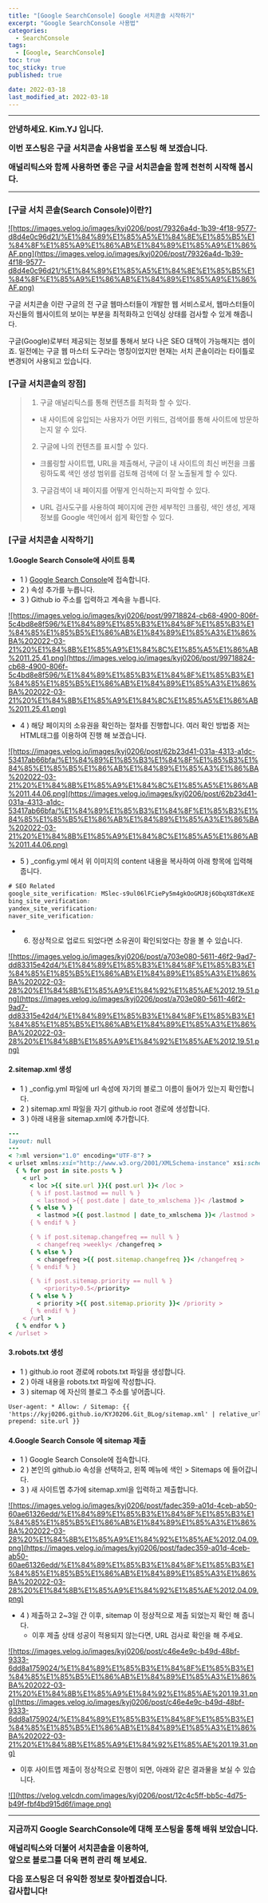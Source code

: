 ```yaml
---
title: "[Google SearchConsole] Google 서치콘솔 시작하기"
excerpt: "Google SearchConsole 사용법"
categories:
  - SearchConsole
tags:
  - [Google, SearchConsole]
toc: true
toc_sticky: true
published: true

date: 2022-03-18
last_modified_at: 2022-03-18
---
```


---

<span style='font-size:1rem'>**안녕하세요. Kim.YJ 입니다.**</span>

<span style='font-size:1rem'>**이번 포스팅은 구글 서치콘솔 사용법을 포스팅 해 보겠습니다.**</span>

<span style='font-size:1rem'>**애널리틱스와 함께 사용하면 좋은 구글 서치콘솔을 함께 천천히 시작해 봅시다.**</span>

---

### [구글 서치 콘솔(Search Console)이란?] <br>

<a href="https://images.velog.io/images/kyj0206/post/79326a4d-1b39-4f18-9577-d8d4e0c96d21/%E1%84%89%E1%85%A5%E1%84%8E%E1%85%B5%E1%84%8F%E1%85%A9%E1%86%AB%E1%84%89%E1%85%A9%E1%86%AF.png">
![https://images.velog.io/images/kyj0206/post/79326a4d-1b39-4f18-9577-d8d4e0c96d21/%E1%84%89%E1%85%A5%E1%84%8E%E1%85%B5%E1%84%8F%E1%85%A9%E1%86%AB%E1%84%89%E1%85%A9%E1%86%AF.png](https://images.velog.io/images/kyj0206/post/79326a4d-1b39-4f18-9577-d8d4e0c96d21/%E1%84%89%E1%85%A5%E1%84%8E%E1%85%B5%E1%84%8F%E1%85%A9%E1%86%AB%E1%84%89%E1%85%A9%E1%86%AF.png)
</a>

구글 서치콘솔 이란 구글의 전 구글 웹마스터들이 개발한 웹 서비스로서, 웹마스터들이 자신들의 웹사이트의 보이는 부분을 최적화하고 인덱싱 상태를 검사할 수 있게 해줍니다.

구글(Google)로부터 제공되는 정보를 통해서 보다 나은 SEO 대책이 가능해지는 셈이죠. 일전에는 구글 웹 마스터 도구라는 명칭이었지만 현재는 서치 콘솔이라는 타이틀로 변경되어 사용되고 있습니다.

### [구글 서치콘솔의 장점]

> 1. 구글 애널리틱스를 통해 컨텐츠를 최적화 할 수 있다.
>
> - 내 사이트에 유입되는 사용자가 어떤 키워드, 검색어를 통해 사이트에 방문하는지 알 수 있다.
>
> 2. 구글에 나의 컨텐츠를 표시할 수 있다.
>
> - 크롤링할 사이트맵, URL을 제출해서, 구글이 내 사이트의 최신 버전을 크롤링하도록 색인 생성 범위를 검토해 검색에 더 잘 노출될게 할 수 있다.
>
> 3. 구글검색이 내 페이지를 어떻게 인식하는지 파악할 수 있다.
>
> - URL 검사도구를 사용하여 페이지에 관한 세부적인 크롤링, 색인 생성, 게재 정보를 Google 색인에서 쉽게 확인할 수 있다.

### [구글 서치콘솔 시작하기]

#### 1.Google Search Console에 사이트 등록

- 1 ) <a href="https://search.google.com/search-console/welcome?hl=ko" target="_blank">Google Search Console</a>에 접속합니다.
- 2 ) 속성 추가를 누릅니다.
- 3 ) Github io 주소를 입력하고 계속을 누릅니다.

<a href="https://images.velog.io/images/kyj0206/post/99718824-cb68-4900-806f-5c4bd8e8f596/%E1%84%89%E1%85%B3%E1%84%8F%E1%85%B3%E1%84%85%E1%85%B5%E1%86%AB%E1%84%89%E1%85%A3%E1%86%BA%202022-03-21%20%E1%84%8B%E1%85%A9%E1%84%8C%E1%85%A5%E1%86%AB%2011.25.41.png">
![https://images.velog.io/images/kyj0206/post/99718824-cb68-4900-806f-5c4bd8e8f596/%E1%84%89%E1%85%B3%E1%84%8F%E1%85%B3%E1%84%85%E1%85%B5%E1%86%AB%E1%84%89%E1%85%A3%E1%86%BA%202022-03-21%20%E1%84%8B%E1%85%A9%E1%84%8C%E1%85%A5%E1%86%AB%2011.25.41.png](https://images.velog.io/images/kyj0206/post/99718824-cb68-4900-806f-5c4bd8e8f596/%E1%84%89%E1%85%B3%E1%84%8F%E1%85%B3%E1%84%85%E1%85%B5%E1%86%AB%E1%84%89%E1%85%A3%E1%86%BA%202022-03-21%20%E1%84%8B%E1%85%A9%E1%84%8C%E1%85%A5%E1%86%AB%2011.25.41.png)
</a>

- 4 ) 해당 페이지의 소유권을 확인하는 절차를 진행합니다. 여러 확인 방법중 저는 HTML태그를 이용하여 진행 해 보겠습니다.

<a href="https://images.velog.io/images/kyj0206/post/62b23d41-031a-4313-a1dc-53417ab66bfa/%E1%84%89%E1%85%B3%E1%84%8F%E1%85%B3%E1%84%85%E1%85%B5%E1%86%AB%E1%84%89%E1%85%A3%E1%86%BA%202022-03-21%20%E1%84%8B%E1%85%A9%E1%84%8C%E1%85%A5%E1%86%AB%2011.44.06.png">
![https://images.velog.io/images/kyj0206/post/62b23d41-031a-4313-a1dc-53417ab66bfa/%E1%84%89%E1%85%B3%E1%84%8F%E1%85%B3%E1%84%85%E1%85%B5%E1%86%AB%E1%84%89%E1%85%A3%E1%86%BA%202022-03-21%20%E1%84%8B%E1%85%A9%E1%84%8C%E1%85%A5%E1%86%AB%2011.44.06.png](https://images.velog.io/images/kyj0206/post/62b23d41-031a-4313-a1dc-53417ab66bfa/%E1%84%89%E1%85%B3%E1%84%8F%E1%85%B3%E1%84%85%E1%85%B5%E1%86%AB%E1%84%89%E1%85%A3%E1%86%BA%202022-03-21%20%E1%84%8B%E1%85%A9%E1%84%8C%E1%85%A5%E1%86%AB%2011.44.06.png)
</a>

- 5 ) \_config.yml 에서 위 이미지의 content 내용을 복사하여 아래 항목에 입력해 줍니다.

```css
# SEO Related
google_site_verification: MSlec-s9ul06lFCiePy5m4gkOoGMJ8j6ObqX8TdKeXE
bing_site_verification:
yandex_site_verification:
naver_site_verification:
```

- 6. 정상적으로 업로드 되었다면 소유권이 확인되었다는 창을 볼 수 있습니다.

<a href="https://images.velog.io/images/kyj0206/post/a703e080-5611-46f2-9ad7-dd83315e42d4/%E1%84%89%E1%85%B3%E1%84%8F%E1%85%B3%E1%84%85%E1%85%B5%E1%86%AB%E1%84%89%E1%85%A3%E1%86%BA%202022-03-28%20%E1%84%8B%E1%85%A9%E1%84%92%E1%85%AE%2012.19.51.png">
![https://images.velog.io/images/kyj0206/post/a703e080-5611-46f2-9ad7-dd83315e42d4/%E1%84%89%E1%85%B3%E1%84%8F%E1%85%B3%E1%84%85%E1%85%B5%E1%86%AB%E1%84%89%E1%85%A3%E1%86%BA%202022-03-28%20%E1%84%8B%E1%85%A9%E1%84%92%E1%85%AE%2012.19.51.png](https://images.velog.io/images/kyj0206/post/a703e080-5611-46f2-9ad7-dd83315e42d4/%E1%84%89%E1%85%B3%E1%84%8F%E1%85%B3%E1%84%85%E1%85%B5%E1%86%AB%E1%84%89%E1%85%A3%E1%86%BA%202022-03-28%20%E1%84%8B%E1%85%A9%E1%84%92%E1%85%AE%2012.19.51.png)
</a>

#### 2.sitemap.xml 생성

- 1 ) \_config.yml 파일에 url 속성에 자기의 블로그 이름이 들어가 있는지 확인합니다.
- 2 ) sitemap.xml 파일을 자기 github.io root 경로에 생성합니다.
- 3 ) 아래 내용을 sitemap.xml에 추가합니다.

```ruby
---
layout: null
---
< ?xml version="1.0" encoding="UTF-8"? >
< urlset xmlns:xsi="http://www.w3.org/2001/XMLSchema-instance" xsi:schemaLocation="http://www.sitemaps.org/schemas/sitemap/0.9 http://www.sitemaps.org/schemas/sitemap/0.9/sitemap.xsd" xmlns="http://www.sitemaps.org/schemas/sitemap/0.9" >
  { % for post in site.posts % }
    < url >
      < loc >{{ site.url }}{{ post.url }}< /loc >
      { % if post.lastmod == null % }
        < lastmod >{{ post.date | date_to_xmlschema }}< /lastmod >
      { % else % }
        < lastmod >{{ post.lastmod | date_to_xmlschema }}< /lastmod >
      { % endif % }

      { % if post.sitemap.changefreq == null % }
        < changefreq >weekly< /changefreq >
      { % else % }
        < changefreq >{{ post.sitemap.changefreq }}< /changefreq >
      { % endif % }

      { % if post.sitemap.priority == null % }
          <priority>0.5</priority>
      { % else % }
        < priority >{{ post.sitemap.priority }}< /priority >
      { % endif % }
    < /url >
  { % endfor % }
< /urlset >
```

#### 3.robots.txt 생성

- 1 ) github.io root 경로에 robots.txt 파일을 생성합니다.
- 2 ) 아래 내용을 robots.txt 파일에 작성합니다.
- 3 ) sitemap 에 자신의 블로그 주소를 넣어줍니다.

```html
User-agent: * Allow: / Sitemap: {{
'https://kyj0206.github.io/KYJ0206.Git_BLog/sitemap.xml' | relative_url |
prepend: site.url }}
```

#### 4.Google Search Console 에 sitemap 제출

- 1 ) Google Search Console에 접속합니다.
- 2 ) 본인의 github.io 속성을 선택하고, 왼쪽 메뉴에 색인 > Sitemaps 에 들어갑니다.
- 3 ) 새 사이트멥 추가에 sitemap.xml을 입력하고 제출합니다.

<a href="https://images.velog.io/images/kyj0206/post/fadec359-a01d-4ceb-ab50-60ae61326edd/%E1%84%89%E1%85%B3%E1%84%8F%E1%85%B3%E1%84%85%E1%85%B5%E1%86%AB%E1%84%89%E1%85%A3%E1%86%BA%202022-03-28%20%E1%84%8B%E1%85%A9%E1%84%92%E1%85%AE%2012.04.09.png">
![https://images.velog.io/images/kyj0206/post/fadec359-a01d-4ceb-ab50-60ae61326edd/%E1%84%89%E1%85%B3%E1%84%8F%E1%85%B3%E1%84%85%E1%85%B5%E1%86%AB%E1%84%89%E1%85%A3%E1%86%BA%202022-03-28%20%E1%84%8B%E1%85%A9%E1%84%92%E1%85%AE%2012.04.09.png](https://images.velog.io/images/kyj0206/post/fadec359-a01d-4ceb-ab50-60ae61326edd/%E1%84%89%E1%85%B3%E1%84%8F%E1%85%B3%E1%84%85%E1%85%B5%E1%86%AB%E1%84%89%E1%85%A3%E1%86%BA%202022-03-28%20%E1%84%8B%E1%85%A9%E1%84%92%E1%85%AE%2012.04.09.png)
</a>

- 4 ) 제출하고 2~3일 간 이후, sitemap 이 정상적으로 제출 되었는지 확인 해 줍니다.
  - 이후 제출 상태 성공이 적용되지 않는다면, URL 검사로 확인을 해 주세요.

<a href="https://images.velog.io/images/kyj0206/post/c46e4e9c-b49d-48bf-9333-6dd8a1759024/%E1%84%89%E1%85%B3%E1%84%8F%E1%85%B3%E1%84%85%E1%85%B5%E1%86%AB%E1%84%89%E1%85%A3%E1%86%BA%202022-03-21%20%E1%84%8B%E1%85%A9%E1%84%92%E1%85%AE%201.19.31.png">
![https://images.velog.io/images/kyj0206/post/c46e4e9c-b49d-48bf-9333-6dd8a1759024/%E1%84%89%E1%85%B3%E1%84%8F%E1%85%B3%E1%84%85%E1%85%B5%E1%86%AB%E1%84%89%E1%85%A3%E1%86%BA%202022-03-21%20%E1%84%8B%E1%85%A9%E1%84%92%E1%85%AE%201.19.31.png](https://images.velog.io/images/kyj0206/post/c46e4e9c-b49d-48bf-9333-6dd8a1759024/%E1%84%89%E1%85%B3%E1%84%8F%E1%85%B3%E1%84%85%E1%85%B5%E1%86%AB%E1%84%89%E1%85%A3%E1%86%BA%202022-03-21%20%E1%84%8B%E1%85%A9%E1%84%92%E1%85%AE%201.19.31.png)
</a>

- 이후 사이트맵 제출이 정상적으로 진행이 되면, 아래와 같은 결과물을 보실 수 있습니다.<br/>

<a href="https://velog.velcdn.com/images/kyj0206/post/12c4c5ff-bb5c-4d75-b49f-fbf4bd915d6f/image.png">
![](https://velog.velcdn.com/images/kyj0206/post/12c4c5ff-bb5c-4d75-b49f-fbf4bd915d6f/image.png)
</a>

---

<span style='font-size:1rem'> **지금까지 Google SearchConsole에 대해 포스팅을 통해 배워 보았습니다.** </span><br>

<span style='font-size:1rem'> **애널리틱스와 더불어 서치콘솔을 이용하여,** </span><br>
<span style='font-size:1rem'> **앞으로 블로그를 더욱 편히 관리 해 보세요.** </span><br>

<span style='font-size:1rem'> **다음 포스팅은 더 유익한 정보로 찾아뵙겠습니다.** </span><br>
<span style='font-size:1rem'> **감사합니다!** </span>
